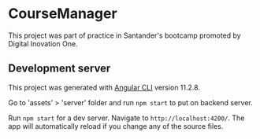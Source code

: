 # CourseManager

This project was part of practice in Santander's bootcamp promoted by Digital Inovation One.

## Development server

This project was generated with [Angular CLI](https://github.com/angular/angular-cli) version 11.2.8.

Go to 'assets' > 'server' folder and run `npm start` to put on backend server.

Run `npm start` for a dev server. Navigate to `http://localhost:4200/`. The app will automatically reload if you change any of the source files.
